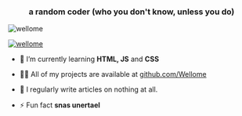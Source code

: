 <h3 align="center">a random coder (who you don't know, unless you do)</h3>

<p align="left"> <img src="https://komarev.com/ghpvc/?username=wellome&label=Profile%20views&color=0e75b6&style=flat" alt="wellome" /> </p>

<p align="left"> <a href="https://github.com/ryo-ma/github-profile-trophy"><img src="https://github-profile-trophy.vercel.app/?username=wellome" alt="wellome" /></a> </p>

- 🌱 I’m currently learning **HTML, JS** and **CSS**

- 👨‍💻 All of my projects are available at [github.com/Wellome](github.com/Wellome)

- 📝 I regularly write articles on nothing at all.

- ⚡ Fun fact **snas unertael**

